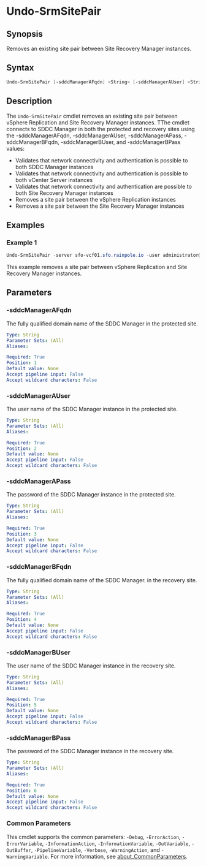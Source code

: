 # Undo-SrmSitePair

## Synopsis

Removes an existing site pair between Site Recovery Manager instances.

## Syntax

``` powershell
Undo-SrmSitePair [-sddcManagerAFqdn] <String> [-sddcManagerAUser] <String> [-sddcManagerAPass] <String> [-sddcManagerBFqdn] <String> [-sddcManagerBUser] <String> [-sddcManagerBPass] <String> [<CommonParameters>]
```

## Description

The `Undo-SrmSitePair` cmdlet removes an existing site pair between vSphere Replication and Site Recovery Manager instances.
TThe cmdlet connects to SDDC Manager in both the protected and recovery sites using the -sddcManagerAFqdn, -sddcManagerAUser, -sddcManagerAPass, -sddcManagerBFqdn, -sddcManagerBUser, and -sddcManagerBPass values:

- Validates that network connectivity and authentication is possible to both SDDC Manager instances
- Validates that network connectivity and authentication is possible to both vCenter Server instances
- Validates that network connectivity and authentication are possible to both Site Recovery Manager instances
- Removes a site pair between the vSphere Replication instances
- Removes a site pair between the Site Recovery Manager instances

## Examples

### Example 1

``` powershell
Undo-SrmSitePair -server sfo-vcf01.sfo.rainpole.io -user administrator@vsphere.local -pass VMw@re1!
```

This example removes a site pair between vSphere Replication and Site Recovery Manager instances.

## Parameters

### -sddcManagerAFqdn

The fully qualified domain name of the SDDC Manager in the protected site.

```yaml
Type: String
Parameter Sets: (All)
Aliases:

Required: True
Position: 1
Default value: None
Accept pipeline input: False
Accept wildcard characters: False
```

### -sddcManagerAUser

The user name of the SDDC Manager instance in the protected site.

```yaml
Type: String
Parameter Sets: (All)
Aliases:

Required: True
Position: 2
Default value: None
Accept pipeline input: False
Accept wildcard characters: False
```

### -sddcManagerAPass

The password of the SDDC Manager instance in the protected site.

```yaml
Type: String
Parameter Sets: (All)
Aliases:

Required: True
Position: 3
Default value: None
Accept pipeline input: False
Accept wildcard characters: False
```

### -sddcManagerBFqdn

The fully qualified domain name of the SDDC Manager.
in the recovery site.

```yaml
Type: String
Parameter Sets: (All)
Aliases:

Required: True
Position: 4
Default value: None
Accept pipeline input: False
Accept wildcard characters: False
```

### -sddcManagerBUser

The user name of the SDDC Manager instance in the recovery site.

```yaml
Type: String
Parameter Sets: (All)
Aliases:

Required: True
Position: 5
Default value: None
Accept pipeline input: False
Accept wildcard characters: False
```

### -sddcManagerBPass

The password of the SDDC Manager instance in the recovery site.

```yaml
Type: String
Parameter Sets: (All)
Aliases:

Required: True
Position: 6
Default value: None
Accept pipeline input: False
Accept wildcard characters: False
```

### Common Parameters

This cmdlet supports the common parameters: `-Debug`, `-ErrorAction`, `-ErrorVariable`, `-InformationAction`, `-InformationVariable`, `-OutVariable`, `-OutBuffer`, `-PipelineVariable`, `-Verbose`, `-WarningAction`, and `-WarningVariable`. For more information, see [about_CommonParameters](http://go.microsoft.com/fwlink/?LinkID=113216).

